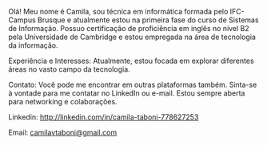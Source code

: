 Olá! Meu nome é Camila, sou técnica em informática formada pelo IFC-Campus Brusque e atualmente estou na primeira fase do curso de Sistemas de Informação. Possuo certificação de proficiência em inglês no nível B2 pela Universidade de Cambridge e estou empregada na área de tecnologia da informação.

Experiência e Interesses:
Atualmente, estou focada em explorar diferentes áreas no vasto campo da tecnologia. 

Contato:
Você pode me encontrar em outras plataformas também. Sinta-se à vontade para me contatar no LinkedIn ou e-mail. Estou sempre aberta para networking e colaborações.

Linkedin: http://linkedin.com/in/camila-taboni-778627253

Email: camilavtaboni@gmail.com
